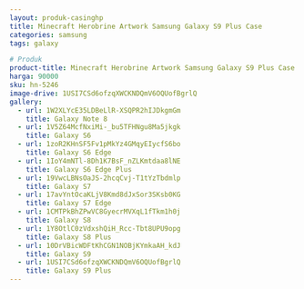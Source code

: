 ```yaml
---
layout: produk-casinghp
title: Minecraft Herobrine Artwork Samsung Galaxy S9 Plus Case
categories: samsung
tags: galaxy

# Produk
product-title: Minecraft Herobrine Artwork Samsung Galaxy S9 Plus Case
harga: 90000
sku: hn-5246
image-drive: 1USI7CSd6ofzqXWCKNDQmV6OQUofBgrlQ
gallery:
  - url: 1W2XLYcE35LDBeLlR-XSQPR2hIJDkgmGm
    title: Galaxy Note 8
  - url: 1V5Z64McfNxiMi-_bu5TFHNgu8Ma5jkgk
    title: Galaxy S6
  - url: 1zoR2KHnSF5Fv1pMkYz4GMqyEIycfS6bo
    title: Galaxy S6 Edge
  - url: 1IoY4mNTl-8Dh1K7BsF_nZLKmtdaa8lNE
    title: Galaxy S6 Edge Plus
  - url: 19VwcLBNsOaJS-2hcqCvj-T1tYzTbdmlp
    title: Galaxy S7
  - url: 17avYntOcaKLjV8Kmd8dJxSor3SKsb0KG
    title: Galaxy S7 Edge
  - url: 1CMTPkBhZPwVC8GyecrMVXqL1fTkm1h0j
    title: Galaxy S8
  - url: 1Y8OtlC0zVdxshQiH_Rcc-Tbt8UPU9opg
    title: Galaxy S8 Plus
  - url: 10DrVBicWDFtKhCGN1NOBjKYmkaAH_kdJ
    title: Galaxy S9
  - url: 1USI7CSd6ofzqXWCKNDQmV6OQUofBgrlQ
    title: Galaxy S9 Plus
---
```

